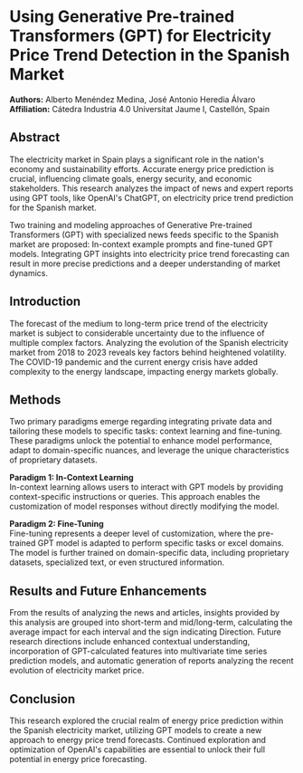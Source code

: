 # Using Generative Pre-trained Transformers (GPT) for Electricity Price Trend Detection in the Spanish Market

**Authors:** Alberto Menéndez Medina, José Antonio Heredia Álvaro  
**Affiliation:** Cátedra Industria 4.0 Universitat Jaume I, Castellón, Spain

## Abstract

The electricity market in Spain plays a significant role in the nation's economy and sustainability efforts. Accurate energy price prediction is crucial, influencing climate goals, energy security, and economic stakeholders. This research analyzes the impact of news and expert reports using GPT tools, like OpenAI's ChatGPT, on electricity price trend prediction for the Spanish market.

Two training and modeling approaches of Generative Pre-trained Transformers (GPT) with specialized news feeds specific to the Spanish market are proposed: In-context example prompts and fine-tuned GPT models. Integrating GPT insights into electricity price trend forecasting can result in more precise predictions and a deeper understanding of market dynamics.

## Introduction

The forecast of the medium to long-term price trend of the electricity market is subject to considerable uncertainty due to the influence of multiple complex factors. Analyzing the evolution of the Spanish electricity market from 2018 to 2023 reveals key factors behind heightened volatility. The COVID-19 pandemic and the current energy crisis have added complexity to the energy landscape, impacting energy markets globally.

## Methods

Two primary paradigms emerge regarding integrating private data and tailoring these models to specific tasks: context learning and fine-tuning. These paradigms unlock the potential to enhance model performance, adapt to domain-specific nuances, and leverage the unique characteristics of proprietary datasets.

**Paradigm 1: In-Context Learning**  
In-context learning allows users to interact with GPT models by providing context-specific instructions or queries. This approach enables the customization of model responses without directly modifying the model.

**Paradigm 2: Fine-Tuning**  
Fine-tuning represents a deeper level of customization, where the pre-trained GPT model is adapted to perform specific tasks or excel domains. The model is further trained on domain-specific data, including proprietary datasets, specialized text, or even structured information.

## Results and Future Enhancements

From the results of analyzing the news and articles, insights provided by this analysis are grouped into short-term and mid/long-term, calculating the average impact for each interval and the sign indicating Direction. Future research directions include enhanced contextual understanding, incorporation of GPT-calculated features into multivariate time series prediction models, and automatic generation of reports analyzing the recent evolution of electricity market price.

## Conclusion

This research explored the crucial realm of energy price prediction within the Spanish electricity market, utilizing GPT models to create a new approach to energy price trend forecasts. Continued exploration and optimization of OpenAI's capabilities are essential to unlock their full potential in energy price forecasting.
